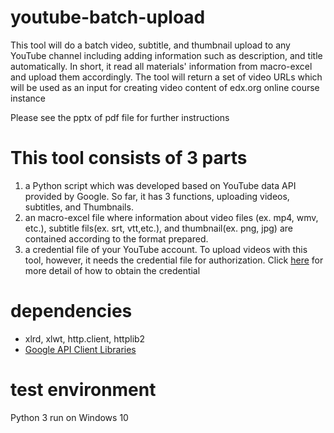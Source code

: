 

# youtube-batch-upload
This tool will do a batch video, subtitle, and thumbnail upload to any YouTube channel including adding information such as description, and title automatically. In short, it read all materials' information from macro-excel and upload them accordingly. The tool will return a set of video URLs which will be used as an input for creating video content of edx.org online course instance

Please see the pptx of pdf file for further instructions


# This tool consists of 3 parts

1) a Python script which was developed based on YouTube data API provided by Google. So far, it has 3 functions, uploading videos, subtitles, and Thumbnails.
2) an macro-excel file where information about video files (ex. mp4, wmv, etc.), subtitle fils(ex. srt, vtt,etc.), and thumbnail(ex. png, jpg) are contained according to the format prepared.
3) a credential file of your YouTube account. To upload videos with this tool, however, it needs the credential file for authorization. Click [here](https://developers.google.com/youtube/registering_an_application
) for more detail of how to obtain the credential

# dependencies
- xlrd, xlwt, http.client, httplib2
- [Google API Client Libraries](https://developers.google.com/api-client-library/python/start/installation)

# test environment
Python 3 run on Windows 10 





